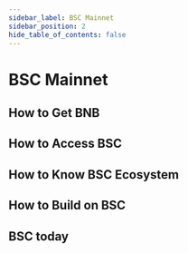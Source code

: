 ```yaml
---
sidebar_label: BSC Mainnet
sidebar_position: 2
hide_table_of_contents: false
---
```

# BSC Mainnet

## How to Get BNB

## How to Access BSC

## How to Know BSC Ecosystem

## How to Build on BSC

## BSC today
